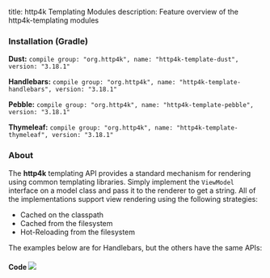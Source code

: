 title: http4k Templating Modules
description: Feature overview of the http4k-templating modules

### Installation (Gradle)
**Dust:** ```compile group: "org.http4k", name: "http4k-template-dust", version: "3.18.1"```

**Handlebars:** ```compile group: "org.http4k", name: "http4k-template-handlebars", version: "3.18.1"```

**Pebble:** ```compile group: "org.http4k", name: "http4k-template-pebble", version: "3.18.1"```

**Thymeleaf:** ```compile group: "org.http4k", name: "http4k-template-thymeleaf", version: "3.18.1"```

### About
The **http4k** templating API provides a standard mechanism for rendering using common templating libraries. Simply implement the `ViewModel` interface on a model class and pass it to the renderer to get a string. All of the implementations support view rendering using the following strategies:

* Cached on the classpath
* Cached from the filesystem
* Hot-Reloading from the filesystem

The examples below are for Handlebars, but the others have the same APIs:

#### Code  [<img class="octocat" src="/img/octocat-32.png"/>](https://github.com/http4k/http4k/blob/master/src/docs/guide/modules/templating/example.kt)

 <script src="https://gist-it.appspot.com/https://github.com/http4k/http4k/blob/master/src/docs/guide/modules/templating/example.kt"></script>
